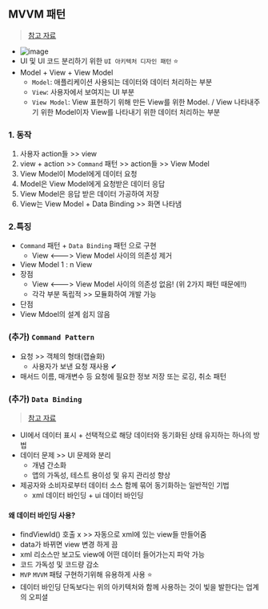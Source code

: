 ## MVVM 패턴
> [참고 자료](https://beomy.tistory.com/43)
- ![image](https://user-images.githubusercontent.com/61215550/176059116-96092b90-6a00-482d-af9c-f378e9ad543d.png)
- UI 및 UI 코드 분리하기 위한 `UI 아키텍처 디자인 패턴` ⭐
- Model + View + View Model
  - `Model`: 애플리케이션 사용되는 데이터와 데이터 처리하는 부분
  - `View`: 사용자에서 보여지는 UI 부분
  - `View Model`: View 표현하기 위해 만든 View를 위한 Model. / View 나타내주기 위한 Model이자 View를 나타내기 위한 데이터 처리하는 부분

### 1. 동작
1. 사용자 action들 >> view 
2. view + action >> `Command` 패턴 >> action들 >> View Model
3. View Model이 Model에게 데이터 요청
4. Model은 View Model에게 요청받은 데이터 응답 
5. View Model은 응답 받은 데이터 가공하여 저장
6. View는 View Model + Data Binding >> 화면 나타냄

### 2.특징
- `Command` 패턴 + `Data Binding` 패턴 으로 구현
  -  View <---> View Model 사이의 의존성 제거
-  View Model 1 : n View
- 장점 
  -  View <---> View Model 사이의 의존성 없음! (위 2가지 패턴 때문에!!)
  -  각각 부분 독립적 >> 모듈화하여 개발 가능 
-  단점
  -  View Mdoel의 설계 쉽지 않음

### (추가) `Command Pattern`
- 요청 >> 객체의 형태(캡슐화)
  - 사용자가 보낸 요청 재사용 ✔
- 매서드 이름, 매개변수 등 요청에 필요한 정보 저장 또는 로깅, 취소 패턴

### (추가) `Data Binding` 
> [참고 자료](https://docs.microsoft.com/ko-kr/windows/uwp/data-binding/data-binding-in-depth)
- UI에서 데이터 표시 + 선택적으로 해당 데이터와 동기화된 상태 유지하는 하나의 방법
- 데이터 문제 >> UI 문제와 분리 
  - 개념 간소화
  - 앱의 가독성, 테스트 용이성 및 유지 관리성 향상
- 제공자와 소비자로부터 데이터 소스 함께 묶어 동기화하는 일반적인 기법
  - xml 데이터 바인딩 + ui 데이터 바인딩

#### 왜 데이터 바인딩 사용?
- findViewId() 호출 x >> 자동으로 xml에 있는 view들 만들어줌
- data가 바뀌면 view 변경 하게 끔
- xml 리소스만 보고도 view에 어떤 데이터 들어가는지 파악 가능 
- 코드 가독성 및 코드량 감소
- `MVP` `MVVM` 패턵 구현하기위해 유용하게 사용 ⭐
- 데이터 바인딩 단독보다는 위의 아키텍처와 함께 사용하는 것이 빛을 발한다는 업계의 오피셜
